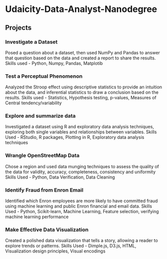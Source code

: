 # Udaicity-Data-Analyst-Nanodegree

## Projects

### Investigate a Dataset

Posed a question about a dataset, then used NumPy and Pandas to answer that question based on the data and created a report to share the results.
Skills used - Python, Numpy, Pandas, Matplotib

### Test a Perceptual Phenomenon

Analyzed the Stroop effect using descriptive statistics to provide an intuition about the data, and inferential statistics to draw a conclusion based on the results.
Skills used - Statistics, Hypothesis testing, p-values, Measures of Central tendency/variability

### Explore and summarize data

Investigated a dataset using R and exploratory data analysis techniques, exploring both single variables and relationships between variables.
Skills Used - RStudio, R packages, Plotting in R, Exploratory data analysis techniques

### Wrangle OpenStreetMap Data

Chose a region and used data munging techniques to assess the quality of the data for validity, accuracy, completeness, consistency and uniformity
Skills Used - Python, Data Verification, Data Cleaning

### Identify Fraud from Enron Email

Identified which Enron employees are more likely to have committed fraud using machine learning and public Enron financial and email data.
Skills Used - Python, Scikit-learn, Machine Learning, Feature selection, verifying machine learning performance

### Make Effective Data Visualization

Created a polished data visualization that tells a story, allowing a reader to explore trends or patterns.
Skills Used - Dimple.js, D3.js, HTML, Visualization design principles, Visual encodings
